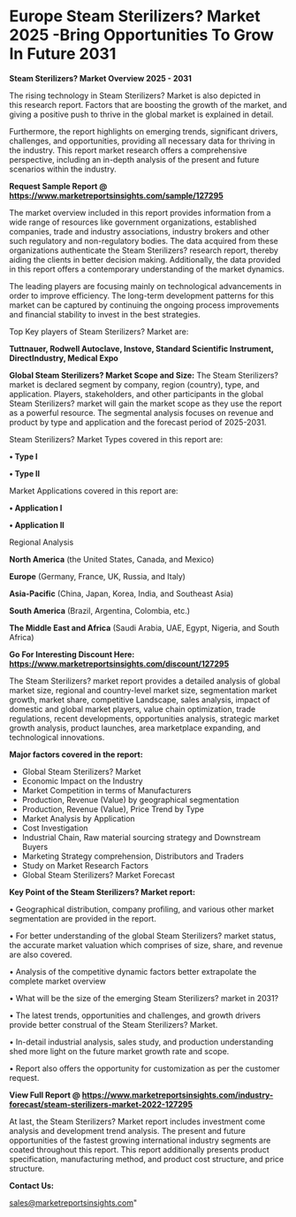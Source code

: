  # Europe Steam Sterilizers? Market 2025 -Bring Opportunities To Grow In Future 2031

<Strong> Steam Sterilizers? Market Overview 2025 - 2031</strong>

The rising technology in Steam Sterilizers? Market is also depicted in this research report. Factors that are boosting the growth of the market, and giving a positive push to thrive in the global market is explained in detail.

Furthermore, the report highlights on emerging trends, significant drivers, challenges, and opportunities, providing all necessary data for thriving in the industry. This report market research offers a comprehensive perspective, including an in-depth analysis of the present and future scenarios within the industry.

<strong>Request Sample Report @ <a href=https://www.marketreportsinsights.com/sample/127295>https://www.marketreportsinsights.com/sample/127295</a></strong>

The market overview included in this report provides information from a wide range of resources like government organizations, established companies, trade and industry associations, industry brokers and other such regulatory and non-regulatory bodies. The data acquired from these organizations authenticate the Steam Sterilizers? research report, thereby aiding the clients in better decision making. Additionally, the data provided in this report offers a contemporary understanding of the market dynamics.

The leading players are focusing mainly on technological advancements in order to improve efficiency. The long-term development patterns for this market can be captured by continuing the ongoing process improvements and financial stability to invest in the best strategies.

Top Key players of Steam Sterilizers? Market are:

<strong>Tuttnauer, Rodwell Autoclave, Instove, Standard Scientific Instrument, DirectIndustry, Medical Expo</strong>

<strong><b>Global Steam Sterilizers? Market Scope and Size:</b></strong>
The Steam Sterilizers? market is declared segment by company, region (country), type, and application. Players, stakeholders, and other participants in the global Steam Sterilizers? market will gain the market scope as they use the report as a powerful resource. The segmental analysis focuses on revenue and product by type and application and the forecast period of 2025-2031.

Steam Sterilizers? Market Types covered in this report are:

<strong>• Type I

• Type II</strong>

Market Applications covered in this report are:

<strong>• Application I

• Application II</strong> 

Regional Analysis

<strong>North America</strong> (the United States, Canada, and Mexico)

<strong>Europe</strong> (Germany, France, UK, Russia, and Italy)

<strong>Asia-Pacific</strong> (China, Japan, Korea, India, and Southeast Asia)

<strong>South America</strong> (Brazil, Argentina, Colombia, etc.)

<strong>The Middle East and Africa</strong> (Saudi Arabia, UAE, Egypt, Nigeria, and South Africa)

<strong>Go For Interesting Discount Here: <a href=https://www.marketreportsinsights.com/discount/127295>https://www.marketreportsinsights.com/discount/127295</a></strong>

The Steam Sterilizers? market report provides a detailed analysis of global market size, regional and country-level market size, segmentation market growth, market share, competitive Landscape, sales analysis, impact of domestic and global market players, value chain optimization, trade regulations, recent developments, opportunities analysis, strategic market growth analysis, product launches, area marketplace expanding, and technological innovations.

<strong><b>Major factors covered in the report:</b></strong>
<ul>
  <li>Global Steam Sterilizers? Market </li>
  <li>Economic Impact on the Industry</li>
  <li>Market Competition in terms of Manufacturers</li>
  <li>Production, Revenue (Value) by geographical segmentation</li>
  <li>Production, Revenue (Value), Price Trend by Type</li>
  <li>Market Analysis by Application</li>
  <li>Cost Investigation</li>
  <li>Industrial Chain, Raw material sourcing strategy and Downstream Buyers</li>
  <li>Marketing Strategy comprehension, Distributors and Traders</li>
  <li>Study on Market Research Factors</li>
  <li>Global Steam Sterilizers? Market Forecast</li>
</ul>

<strong><b>Key Point of the Steam Sterilizers? Market report:</b></strong>

• Geographical distribution, company profiling, and various other market segmentation are provided in the report.

• For better understanding of the global Steam Sterilizers? market status, the accurate market valuation which comprises of size, share, and revenue are also covered.

• Analysis of the competitive dynamic factors better extrapolate the complete market overview

• What will be the size of the emerging Steam Sterilizers? market in 2031?

• The latest trends, opportunities and challenges, and growth drivers provide better construal of the Steam Sterilizers? Market.

• In-detail industrial analysis, sales study, and production understanding shed more light on the future market growth rate and scope.

• Report also offers the opportunity for customization as per the customer request.

<strong><b>View Full Report @ <a href=https://www.marketreportsinsights.com/industry-forecast/steam-sterilizers-market-2022-127295>https://www.marketreportsinsights.com/industry-forecast/steam-sterilizers-market-2022-127295</a></b></strong>


At last, the Steam Sterilizers? Market report includes investment come analysis and development trend analysis. The present and future opportunities of the fastest growing international industry segments are coated throughout this report. This report additionally presents product specification, manufacturing method, and product cost structure, and price structure.

<strong>Contact Us:</strong>

sales@marketreportsinsights.com"
